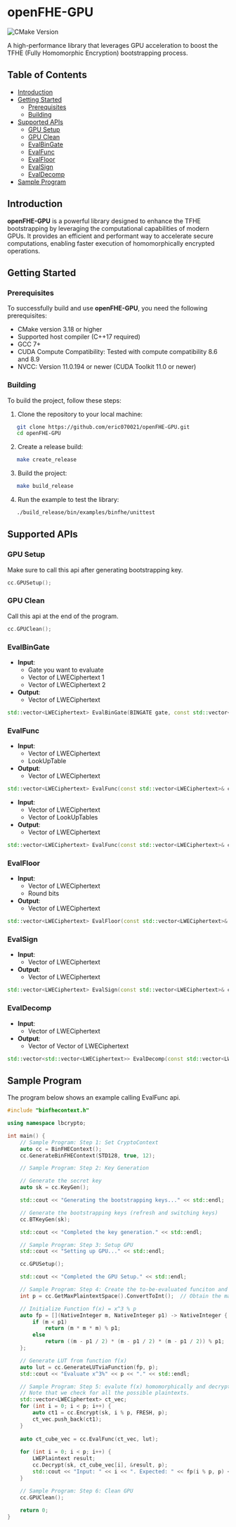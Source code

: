 # openFHE-GPU

![CMake Version](https://img.shields.io/badge/CMake-%3E%3D3.18-brightgreen.svg)

A high-performance library that leverages GPU acceleration to boost the TFHE (Fully Homomorphic Encryption) bootstrapping process.

## Table of Contents

- [Introduction](#introduction)
- [Getting Started](#getting-started)
  - [Prerequisites](#prerequisites)
  - [Building](#building)
- [Supported APIs](#supported-apis)
  - [GPU Setup](#gpu-setup)
  - [GPU Clean](#gpu-clean)
  - [EvalBinGate](#evalbingate)
  - [EvalFunc](#evalfunc)
  - [EvalFloor](#evalfloor)
  - [EvalSign](#evalsign)
  - [EvalDecomp](#evaldecomp)
- [Sample Program](#sample-program)

## Introduction

**openFHE-GPU** is a powerful library designed to enhance the TFHE bootstrapping by leveraging the computational capabilities of modern GPUs. It provides an efficient and performant way to accelerate secure computations, enabling faster execution of homomorphically encrypted operations.

## Getting Started

### Prerequisites

To successfully build and use **openFHE-GPU**, you need the following prerequisites:

- CMake version 3.18 or higher
- Supported host compiler (C++17 required)
- GCC 7+
- CUDA Compute Compatibility: Tested with compute compatibility 8.6 and 8.9
- NVCC: Version 11.0.194 or newer (CUDA Toolkit 11.0 or newer)

### Building

To build the project, follow these steps:

1. Clone the repository to your local machine:

```bash
   git clone https://github.com/eric070021/openFHE-GPU.git
   cd openFHE-GPU
```
2. Create a release build:
```bash
   make create_release
```
3. Build the project:
```bash
   make build_release
```
4. Run the example to test the library:
```bash
   ./build_release/bin/examples/binfhe/unittest
```
## Supported APIs

### GPU Setup
Make sure to call this api after generating bootstrapping key.
```cpp
cc.GPUSetup();
```

### GPU Clean
Call this api at the end of the program.
```cpp
cc.GPUClean();
```

### EvalBinGate
- **Input**:
  - Gate you want to evaluate
  - Vector of LWECiphertext 1
  - Vector of LWECiphertext 2
- **Output**:
  - Vector of LWECiphertext
```cpp
std::vector<LWECiphertext> EvalBinGate(BINGATE gate, const std::vector<LWECiphertext>& ct1, const std::vector<LWECiphertext>& ct2) const;
```

### EvalFunc
- **Input**:
  - Vector of LWECiphertext
  - LookUpTable
- **Output**:
  - Vector of LWECiphertext
```cpp
std::vector<LWECiphertext> EvalFunc(const std::vector<LWECiphertext>& ct, const std::vector<NativeInteger>& LUT) const;
```
- **Input**:
  - Vector of LWECiphertext
  - Vector of LookUpTables
- **Output**:
  - Vector of LWECiphertext
```cpp
std::vector<LWECiphertext> EvalFunc(const std::vector<LWECiphertext>& ct, const std::vector<std::vector<NativeInteger>& LUT>) const;
```

### EvalFloor
- **Input**:
  - Vector of LWECiphertext
  - Round bits
- **Output**:
  - Vector of LWECiphertext
```cpp
std::vector<LWECiphertext> EvalFloor(const std::vector<LWECiphertext>& ct, uint32_t roundbits = 0) const;
```

### EvalSign
- **Input**:
  - Vector of LWECiphertext
- **Output**:
  - Vector of LWECiphertext
```cpp
std::vector<LWECiphertext> EvalSign(const std::vector<LWECiphertext>& ct) const;
```

### EvalDecomp
- **Input**:
  - Vector of LWECiphertext
- **Output**:
  - Vector of Vector of LWECiphertext
```cpp
std::vector<std::vector<LWECiphertext>> EvalDecomp(const std::vector<LWECiphertext>& ct) const;
```

## Sample Program
The program below shows an example calling EvalFunc api.
```cpp
#include "binfhecontext.h"

using namespace lbcrypto;

int main() {
    // Sample Program: Step 1: Set CryptoContext
    auto cc = BinFHEContext();
    cc.GenerateBinFHEContext(STD128, true, 12);

    // Sample Program: Step 2: Key Generation

    // Generate the secret key
    auto sk = cc.KeyGen();

    std::cout << "Generating the bootstrapping keys..." << std::endl;

    // Generate the bootstrapping keys (refresh and switching keys)
    cc.BTKeyGen(sk);

    std::cout << "Completed the key generation." << std::endl;

    // Sample Program: Step 3: Setup GPU
    std::cout << "Setting up GPU..." << std::endl;

    cc.GPUSetup();

    std::cout << "Completed the GPU Setup." << std::endl;

    // Sample Program: Step 4: Create the to-be-evaluated funciton and obtain its corresponding LUT
    int p = cc.GetMaxPlaintextSpace().ConvertToInt();  // Obtain the maximum plaintext space

    // Initialize Function f(x) = x^3 % p
    auto fp = [](NativeInteger m, NativeInteger p1) -> NativeInteger {
        if (m < p1)
            return (m * m * m) % p1;
        else
            return ((m - p1 / 2) * (m - p1 / 2) * (m - p1 / 2)) % p1;
    };

    // Generate LUT from function f(x)
    auto lut = cc.GenerateLUTviaFunction(fp, p);
    std::cout << "Evaluate x^3%" << p << "." << std::endl;

    // Sample Program: Step 5: evalute f(x) homomorphically and decrypt
    // Note that we check for all the possible plaintexts.
    std::vector<LWECiphertext> ct_vec;
    for (int i = 0; i < p; i++) {
        auto ct1 = cc.Encrypt(sk, i % p, FRESH, p);
        ct_vec.push_back(ct1);
    }
    
    auto ct_cube_vec = cc.EvalFunc(ct_vec, lut);
  
    for (int i = 0; i < p; i++) {
        LWEPlaintext result;
        cc.Decrypt(sk, ct_cube_vec[i], &result, p);
        std::cout << "Input: " << i << ". Expected: " << fp(i % p, p) << ". Evaluated = " << result << std::endl;
    }

    // Sample Program: Step 6: Clean GPU
    cc.GPUClean();
    
    return 0;
}
```
